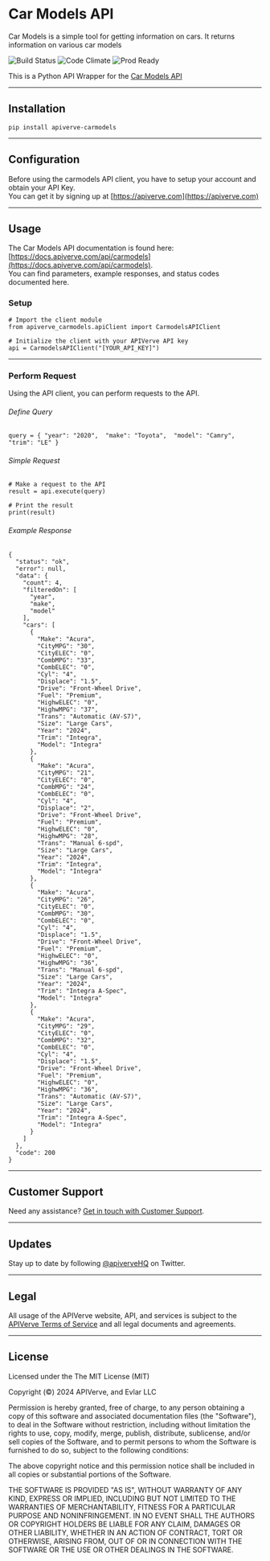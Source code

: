 Car Models API
============

Car Models is a simple tool for getting information on cars. It returns information on various car models

![Build Status](https://img.shields.io/badge/build-passing-green)
![Code Climate](https://img.shields.io/badge/maintainability-B-purple)
![Prod Ready](https://img.shields.io/badge/production-ready-blue)

This is a Python API Wrapper for the [Car Models API](https://apiverve.com/marketplace/api/carmodels)

---

## Installation
	pip install apiverve-carmodels

---

## Configuration

Before using the carmodels API client, you have to setup your account and obtain your API Key.  
You can get it by signing up at [https://apiverve.com](https://apiverve.com)

---

## Usage

The Car Models API documentation is found here: [https://docs.apiverve.com/api/carmodels](https://docs.apiverve.com/api/carmodels).  
You can find parameters, example responses, and status codes documented here.

### Setup

```
# Import the client module
from apiverve_carmodels.apiClient import CarmodelsAPIClient

# Initialize the client with your APIVerve API key
api = CarmodelsAPIClient("[YOUR_API_KEY]")
```

---


### Perform Request
Using the API client, you can perform requests to the API.

###### Define Query

```
query = { "year": "2020",  "make": "Toyota",  "model": "Camry",  "trim": "LE" }
```

###### Simple Request

```
# Make a request to the API
result = api.execute(query)

# Print the result
print(result)
```

###### Example Response

```
{
  "status": "ok",
  "error": null,
  "data": {
    "count": 4,
    "filteredOn": [
      "year",
      "make",
      "model"
    ],
    "cars": [
      {
        "Make": "Acura",
        "CityMPG": "30",
        "CityELEC": "0",
        "CombMPG": "33",
        "CombELEC": "0",
        "Cyl": "4",
        "Displace": "1.5",
        "Drive": "Front-Wheel Drive",
        "Fuel": "Premium",
        "HighwELEC": "0",
        "HighwMPG": "37",
        "Trans": "Automatic (AV-S7)",
        "Size": "Large Cars",
        "Year": "2024",
        "Trim": "Integra",
        "Model": "Integra"
      },
      {
        "Make": "Acura",
        "CityMPG": "21",
        "CityELEC": "0",
        "CombMPG": "24",
        "CombELEC": "0",
        "Cyl": "4",
        "Displace": "2",
        "Drive": "Front-Wheel Drive",
        "Fuel": "Premium",
        "HighwELEC": "0",
        "HighwMPG": "28",
        "Trans": "Manual 6-spd",
        "Size": "Large Cars",
        "Year": "2024",
        "Trim": "Integra",
        "Model": "Integra"
      },
      {
        "Make": "Acura",
        "CityMPG": "26",
        "CityELEC": "0",
        "CombMPG": "30",
        "CombELEC": "0",
        "Cyl": "4",
        "Displace": "1.5",
        "Drive": "Front-Wheel Drive",
        "Fuel": "Premium",
        "HighwELEC": "0",
        "HighwMPG": "36",
        "Trans": "Manual 6-spd",
        "Size": "Large Cars",
        "Year": "2024",
        "Trim": "Integra A-Spec",
        "Model": "Integra"
      },
      {
        "Make": "Acura",
        "CityMPG": "29",
        "CityELEC": "0",
        "CombMPG": "32",
        "CombELEC": "0",
        "Cyl": "4",
        "Displace": "1.5",
        "Drive": "Front-Wheel Drive",
        "Fuel": "Premium",
        "HighwELEC": "0",
        "HighwMPG": "36",
        "Trans": "Automatic (AV-S7)",
        "Size": "Large Cars",
        "Year": "2024",
        "Trim": "Integra A-Spec",
        "Model": "Integra"
      }
    ]
  },
  "code": 200
}
```

---

## Customer Support

Need any assistance? [Get in touch with Customer Support](https://apiverve.com/contact).

---

## Updates
Stay up to date by following [@apiverveHQ](https://twitter.com/apiverveHQ) on Twitter.

---

## Legal

All usage of the APIVerve website, API, and services is subject to the [APIVerve Terms of Service](https://apiverve.com/terms) and all legal documents and agreements.

---

## License
Licensed under the The MIT License (MIT)

Copyright (&copy;) 2024 APIVerve, and Evlar LLC

Permission is hereby granted, free of charge, to any person obtaining a copy of this software and associated documentation files (the "Software"), to deal in the Software without restriction, including without limitation the rights to use, copy, modify, merge, publish, distribute, sublicense, and/or sell copies of the Software, and to permit persons to whom the Software is furnished to do so, subject to the following conditions:

The above copyright notice and this permission notice shall be included in all copies or substantial portions of the Software.

THE SOFTWARE IS PROVIDED "AS IS", WITHOUT WARRANTY OF ANY KIND, EXPRESS OR IMPLIED, INCLUDING BUT NOT LIMITED TO THE WARRANTIES OF MERCHANTABILITY, FITNESS FOR A PARTICULAR PURPOSE AND NONINFRINGEMENT. IN NO EVENT SHALL THE AUTHORS OR COPYRIGHT HOLDERS BE LIABLE FOR ANY CLAIM, DAMAGES OR OTHER LIABILITY, WHETHER IN AN ACTION OF CONTRACT, TORT OR OTHERWISE, ARISING FROM, OUT OF OR IN CONNECTION WITH THE SOFTWARE OR THE USE OR OTHER DEALINGS IN THE SOFTWARE.